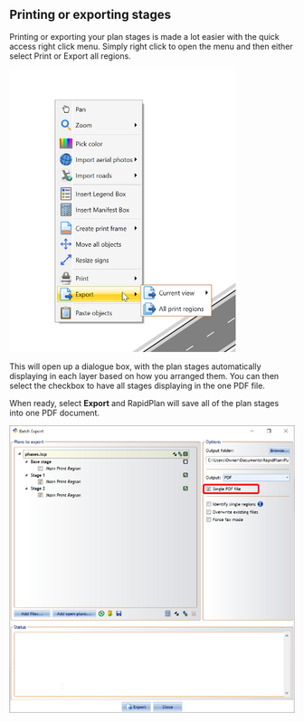 ## Printing or exporting stages

Printing or exporting your plan stages is made a lot easier with the quick access right click menu. Simply right click to open the menu and then either select Print or Export all regions.

![canvas print menu](./assets/Canvas_Print_Menu.png)

This will open up a dialogue box, with the plan stages automatically displaying in each layer based on how you arranged them. You can then select the checkbox to have all stages displaying in the one PDF file. 

When ready, select **Export** and RapidPlan will save all of the plan stages into one PDF document. 

![plan_stages](./assets/Export_Plan_Stages.png)
